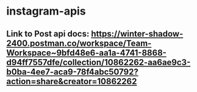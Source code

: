 # instagram-apis

## Link to Post api docs: https://winter-shadow-2400.postman.co/workspace/Team-Workspace~9bfd48e6-aa1a-4741-8868-d94ff7557dfe/collection/10862262-aa6ae9c3-b0ba-4ee7-aca9-78f4abc50792?action=share&creator=10862262
